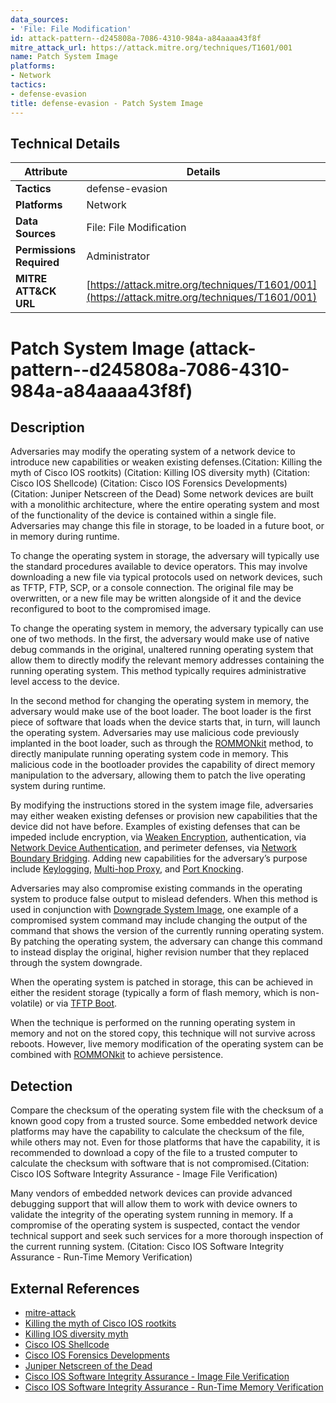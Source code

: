 ```yaml
---
data_sources:
- 'File: File Modification'
id: attack-pattern--d245808a-7086-4310-984a-a84aaaa43f8f
mitre_attack_url: https://attack.mitre.org/techniques/T1601/001
name: Patch System Image
platforms:
- Network
tactics:
- defense-evasion
title: defense-evasion - Patch System Image
---
```


## Technical Details

| Attribute | Details |
|-----------|----------|
| **Tactics** | defense-evasion |
| **Platforms** | Network |
| **Data Sources** | File: File Modification |
| **Permissions Required** | Administrator |
| **MITRE ATT&CK URL** | [https://attack.mitre.org/techniques/T1601/001](https://attack.mitre.org/techniques/T1601/001) |

# Patch System Image (attack-pattern--d245808a-7086-4310-984a-a84aaaa43f8f)

## Description
Adversaries may modify the operating system of a network device to introduce new capabilities or weaken existing defenses.(Citation: Killing the myth of Cisco IOS rootkits) (Citation: Killing IOS diversity myth) (Citation: Cisco IOS Shellcode) (Citation: Cisco IOS Forensics Developments) (Citation: Juniper Netscreen of the Dead) Some network devices are built with a monolithic architecture, where the entire operating system and most of the functionality of the device is contained within a single file.  Adversaries may change this file in storage, to be loaded in a future boot, or in memory during runtime.

To change the operating system in storage, the adversary will typically use the standard procedures available to device operators. This may involve downloading a new file via typical protocols used on network devices, such as TFTP, FTP, SCP, or a console connection.  The original file may be overwritten, or a new file may be written alongside of it and the device reconfigured to boot to the compromised image.

To change the operating system in memory, the adversary typically can use one of two methods. In the first, the adversary would make use of native debug commands in the original, unaltered running operating system that allow them to directly modify the relevant memory addresses containing the running operating system.  This method typically requires administrative level access to the device.

In the second method for changing the operating system in memory, the adversary would make use of the boot loader. The boot loader is the first piece of software that loads when the device starts that, in turn, will launch the operating system.  Adversaries may use malicious code previously implanted in the boot loader, such as through the [ROMMONkit](https://attack.mitre.org/techniques/T1542/004) method, to directly manipulate running operating system code in memory.  This malicious code in the bootloader provides the capability of direct memory manipulation to the adversary, allowing them to patch the live operating system during runtime.

By modifying the instructions stored in the system image file, adversaries may either weaken existing defenses or provision new capabilities that the device did not have before. Examples of existing defenses that can be impeded include encryption, via [Weaken Encryption](https://attack.mitre.org/techniques/T1600), authentication, via [Network Device Authentication](https://attack.mitre.org/techniques/T1556/004), and perimeter defenses, via [Network Boundary Bridging](https://attack.mitre.org/techniques/T1599).  Adding new capabilities for the adversary’s purpose include [Keylogging](https://attack.mitre.org/techniques/T1056/001), [Multi-hop Proxy](https://attack.mitre.org/techniques/T1090/003), and [Port Knocking](https://attack.mitre.org/techniques/T1205/001).

Adversaries may also compromise existing commands in the operating system to produce false output to mislead defenders.   When this method is used in conjunction with [Downgrade System Image](https://attack.mitre.org/techniques/T1601/002), one example of a compromised system command may include changing the output of the command that shows the version of the currently running operating system.  By patching the operating system, the adversary can change this command to instead display the original, higher revision number that they replaced through the system downgrade. 

When the operating system is patched in storage, this can be achieved in either the resident storage (typically a form of flash memory, which is non-volatile) or via [TFTP Boot](https://attack.mitre.org/techniques/T1542/005). 

When the technique is performed on the running operating system in memory and not on the stored copy, this technique will not survive across reboots.  However, live memory modification of the operating system can be combined with [ROMMONkit](https://attack.mitre.org/techniques/T1542/004) to achieve persistence. 

## Detection
Compare the checksum of the operating system file with the checksum of a known good copy from a trusted source.  Some embedded network device platforms may have the capability to calculate the checksum of the file, while others may not.  Even for those platforms that have the capability, it is recommended to download a copy of the file to a trusted computer to calculate the checksum with software that is not compromised.(Citation: Cisco IOS Software Integrity Assurance - Image File Verification)

Many vendors of embedded network devices can provide advanced debugging support that will allow them to work with device owners to validate the integrity of the operating system running in memory.  If a compromise of the operating system is suspected, contact the vendor technical support and seek such services for a more thorough inspection of the current running system.  (Citation: Cisco IOS Software Integrity Assurance - Run-Time Memory Verification)

## External References
- [mitre-attack](https://attack.mitre.org/techniques/T1601/001)
- [Killing the myth of Cisco IOS rootkits](https://drwho.virtadpt.net/images/killing_the_myth_of_cisco_ios_rootkits.pdf)
- [Killing IOS diversity myth](https://www.usenix.org/legacy/event/woot/tech/final_files/Cui.pdf)
- [Cisco IOS Shellcode](http://2015.zeronights.org/assets/files/05-Nosenko.pdf)
- [Cisco IOS Forensics Developments](https://www.recurity-labs.com/research/RecurityLabs_Developments_in_IOS_Forensics.pdf)
- [Juniper Netscreen of the Dead](https://www.blackhat.com/presentations/bh-usa-09/NEILSON/BHUSA09-Neilson-NetscreenDead-SLIDES.pdf)
- [Cisco IOS Software Integrity Assurance - Image File Verification](https://tools.cisco.com/security/center/resources/integrity_assurance.html#7)
- [Cisco IOS Software Integrity Assurance - Run-Time Memory Verification](https://tools.cisco.com/security/center/resources/integrity_assurance.html#13)
